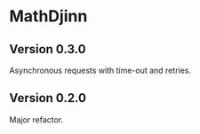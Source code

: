 # MathDjinn

## Version 0.3.0

Asynchronous requests with time-out and retries.

## Version 0.2.0

Major refactor.

